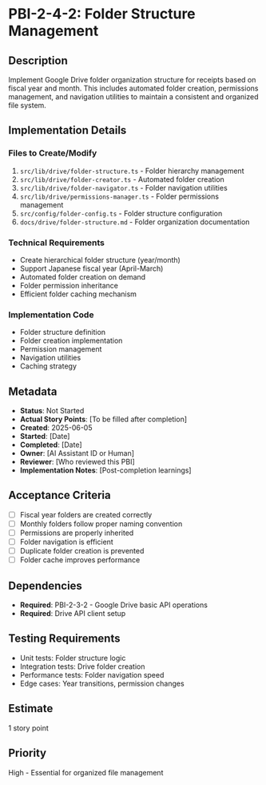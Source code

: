 # PBI-2-4-2: Folder Structure Management

## Description

Implement Google Drive folder organization structure for receipts based on fiscal year
and month. This includes automated folder creation, permissions management,
and navigation utilities to maintain a consistent and organized file system.

## Implementation Details

### Files to Create/Modify

1. `src/lib/drive/folder-structure.ts` - Folder hierarchy management
2. `src/lib/drive/folder-creator.ts` - Automated folder creation
3. `src/lib/drive/folder-navigator.ts` - Folder navigation utilities
4. `src/lib/drive/permissions-manager.ts` - Folder permissions management
5. `src/config/folder-config.ts` - Folder structure configuration
6. `docs/drive/folder-structure.md` - Folder organization documentation

### Technical Requirements

- Create hierarchical folder structure (year/month)
- Support Japanese fiscal year (April-March)
- Automated folder creation on demand
- Folder permission inheritance
- Efficient folder caching mechanism

### Implementation Code

- Folder structure definition
- Folder creation implementation
- Permission management
- Navigation utilities
- Caching strategy

## Metadata

- **Status**: Not Started
- **Actual Story Points**: [To be filled after completion]
- **Created**: 2025-06-05
- **Started**: [Date]
- **Completed**: [Date]
- **Owner**: [AI Assistant ID or Human]
- **Reviewer**: [Who reviewed this PBI]
- **Implementation Notes**: [Post-completion learnings]

## Acceptance Criteria

- [ ] Fiscal year folders are created correctly
- [ ] Monthly folders follow proper naming convention
- [ ] Permissions are properly inherited
- [ ] Folder navigation is efficient
- [ ] Duplicate folder creation is prevented
- [ ] Folder cache improves performance

## Dependencies

- **Required**: PBI-2-3-2 - Google Drive basic API operations
- **Required**: Drive API client setup

## Testing Requirements

- Unit tests: Folder structure logic
- Integration tests: Drive folder creation
- Performance tests: Folder navigation speed
- Edge cases: Year transitions, permission changes

## Estimate

1 story point

## Priority

High - Essential for organized file management
